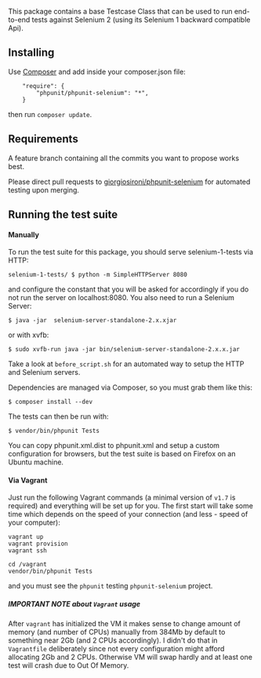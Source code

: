 This package contains a base Testcase Class that can be used to run end-to-end tests against Selenium 2 (using its Selenium 1 backward compatible Api).

Installing
---

Use [Composer](https://getcomposer.org) and add inside your composer.json file:

```
    "require": {
        "phpunit/phpunit-selenium": "*",
    }
```

then run `composer update`.

Requirements
---

A feature branch containing all the commits you want to propose works best.

Please direct pull requests to [giorgiosironi/phpunit-selenium](https://github.com/giorgiosironi/phpunit-selenium) for automated testing upon merging.

Running the test suite
---

#### Manually

To run the test suite for this package, you should serve selenium-1-tests via HTTP:
```
selenium-1-tests/ $ python -m SimpleHTTPServer 8080
```
and configure the constant that you will be asked for accordingly if you do not run the server on localhost:8080.
You also need to run a Selenium Server:
```
$ java -jar  selenium-server-standalone-2.x.xjar
```
or with xvfb:
```
$ sudo xvfb-run java -jar bin/selenium-server-standalone-2.x.x.jar
```
Take a look at `before_script.sh` for an automated way to setup the HTTP and Selenium servers.

Dependencies are managed via Composer, so you must grab them like this:
```
$ composer install --dev
```
The tests can then be run with:
```
$ vendor/bin/phpunit Tests
```
You can copy phpunit.xml.dist to phpunit.xml and setup a custom configuration for browsers, but the test suite is based on Firefox on an Ubuntu machine.


#### Via Vagrant

Just run the following Vagrant commands (a minimal version of `v1.7` is required) and everything will be set up for you. The first start will take some time which depends on the speed of your connection (and less - speed of your computer):

    vagrant up
    vagrant provision
    vagrant ssh

    cd /vagrant
    vendor/bin/phpunit Tests
 
and you must see the `phpunit` testing `phpunit-selenium` project.

##### IMPORTANT NOTE about `Vagrant` usage
After `vagrant` has initialized the VM it makes sense to change amount of memory (and number of CPUs) manually from 384Mb by default to something near 2Gb (and 2 CPUs accordingly). I didn't do that in `Vagrantfile` deliberately since not every configuration might afford allocating 2Gb and 2 CPUs. Otherwise VM will swap hardly and at least one test will crash due to Out Of Memory.

